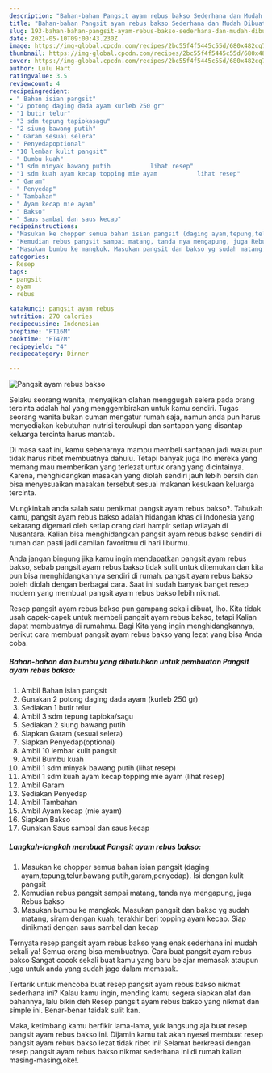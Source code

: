 ```yaml
---
description: "Bahan-bahan Pangsit ayam rebus bakso Sederhana dan Mudah Dibuat"
title: "Bahan-bahan Pangsit ayam rebus bakso Sederhana dan Mudah Dibuat"
slug: 193-bahan-bahan-pangsit-ayam-rebus-bakso-sederhana-dan-mudah-dibuat
date: 2021-05-10T09:00:43.230Z
image: https://img-global.cpcdn.com/recipes/2bc55f4f5445c55d/680x482cq70/pangsit-ayam-rebus-bakso-foto-resep-utama.jpg
thumbnail: https://img-global.cpcdn.com/recipes/2bc55f4f5445c55d/680x482cq70/pangsit-ayam-rebus-bakso-foto-resep-utama.jpg
cover: https://img-global.cpcdn.com/recipes/2bc55f4f5445c55d/680x482cq70/pangsit-ayam-rebus-bakso-foto-resep-utama.jpg
author: Lulu Hart
ratingvalue: 3.5
reviewcount: 4
recipeingredient:
- " Bahan isian pangsit"
- "2 potong daging dada ayam kurleb 250 gr"
- "1 butir telur"
- "3 sdm tepung tapiokasagu"
- "2 siung bawang putih"
- " Garam sesuai selera"
- " Penyedapoptional"
- "10 lembar kulit pangsit"
- " Bumbu kuah"
- "1 sdm minyak bawang putih           lihat resep"
- "1 sdm kuah ayam kecap topping mie ayam           lihat resep"
- " Garam"
- " Penyedap"
- " Tambahan"
- " Ayam kecap mie ayam"
- " Bakso"
- " Saus sambal dan saus kecap"
recipeinstructions:
- "Masukan ke chopper semua bahan isian pangsit (daging ayam,tepung,telur,bawang putih,garam,penyedap). Isi dengan kulit pangsit"
- "Kemudian rebus pangsit sampai matang, tanda nya mengapung, juga Rebus bakso"
- "Masukan bumbu ke mangkok. Masukan pangsit dan bakso yg sudah matang, siram dengan kuah, terakhir beri topping ayam kecap. Siap dinikmati dengan saus sambal dan kecap"
categories:
- Resep
tags:
- pangsit
- ayam
- rebus

katakunci: pangsit ayam rebus 
nutrition: 270 calories
recipecuisine: Indonesian
preptime: "PT16M"
cooktime: "PT47M"
recipeyield: "4"
recipecategory: Dinner

---
```



![Pangsit ayam rebus bakso](https://img-global.cpcdn.com/recipes/2bc55f4f5445c55d/680x482cq70/pangsit-ayam-rebus-bakso-foto-resep-utama.jpg)

Selaku seorang wanita, menyajikan olahan menggugah selera pada orang tercinta adalah hal yang menggembirakan untuk kamu sendiri. Tugas seorang  wanita bukan cuman mengatur rumah saja, namun anda pun harus menyediakan kebutuhan nutrisi tercukupi dan santapan yang disantap keluarga tercinta harus mantab.

Di masa  saat ini, kamu sebenarnya mampu membeli santapan jadi walaupun tidak harus ribet membuatnya dahulu. Tetapi banyak juga lho mereka yang memang mau memberikan yang terlezat untuk orang yang dicintainya. Karena, menghidangkan masakan yang diolah sendiri jauh lebih bersih dan bisa menyesuaikan masakan tersebut sesuai makanan kesukaan keluarga tercinta. 



Mungkinkah anda salah satu penikmat pangsit ayam rebus bakso?. Tahukah kamu, pangsit ayam rebus bakso adalah hidangan khas di Indonesia yang sekarang digemari oleh setiap orang dari hampir setiap wilayah di Nusantara. Kalian bisa menghidangkan pangsit ayam rebus bakso sendiri di rumah dan pasti jadi camilan favoritmu di hari liburmu.

Anda jangan bingung jika kamu ingin mendapatkan pangsit ayam rebus bakso, sebab pangsit ayam rebus bakso tidak sulit untuk ditemukan dan kita pun bisa menghidangkannya sendiri di rumah. pangsit ayam rebus bakso boleh diolah dengan berbagai cara. Saat ini sudah banyak banget resep modern yang membuat pangsit ayam rebus bakso lebih nikmat.

Resep pangsit ayam rebus bakso pun gampang sekali dibuat, lho. Kita tidak usah capek-capek untuk membeli pangsit ayam rebus bakso, tetapi Kalian dapat membuatnya di rumahmu. Bagi Kita yang ingin menghidangkannya, berikut cara membuat pangsit ayam rebus bakso yang lezat yang bisa Anda coba.

<!--inarticleads1-->

##### Bahan-bahan dan bumbu yang dibutuhkan untuk pembuatan Pangsit ayam rebus bakso:

1. Ambil  Bahan isian pangsit
1. Gunakan 2 potong daging dada ayam (kurleb 250 gr)
1. Sediakan 1 butir telur
1. Ambil 3 sdm tepung tapioka/sagu
1. Sediakan 2 siung bawang putih
1. Siapkan  Garam (sesuai selera)
1. Siapkan  Penyedap(optional)
1. Ambil 10 lembar kulit pangsit
1. Ambil  Bumbu kuah
1. Ambil 1 sdm minyak bawang putih           (lihat resep)
1. Ambil 1 sdm kuah ayam kecap topping mie ayam           (lihat resep)
1. Ambil  Garam
1. Sediakan  Penyedap
1. Ambil  Tambahan
1. Ambil  Ayam kecap (mie ayam)
1. Siapkan  Bakso
1. Gunakan  Saus sambal dan saus kecap




<!--inarticleads2-->

##### Langkah-langkah membuat Pangsit ayam rebus bakso:

1. Masukan ke chopper semua bahan isian pangsit (daging ayam,tepung,telur,bawang putih,garam,penyedap). Isi dengan kulit pangsit
1. Kemudian rebus pangsit sampai matang, tanda nya mengapung, juga Rebus bakso
1. Masukan bumbu ke mangkok. Masukan pangsit dan bakso yg sudah matang, siram dengan kuah, terakhir beri topping ayam kecap. Siap dinikmati dengan saus sambal dan kecap




Ternyata resep pangsit ayam rebus bakso yang enak sederhana ini mudah sekali ya! Semua orang bisa membuatnya. Cara buat pangsit ayam rebus bakso Sangat cocok sekali buat kamu yang baru belajar memasak ataupun juga untuk anda yang sudah jago dalam memasak.

Tertarik untuk mencoba buat resep pangsit ayam rebus bakso nikmat sederhana ini? Kalau kamu ingin, mending kamu segera siapkan alat dan bahannya, lalu bikin deh Resep pangsit ayam rebus bakso yang nikmat dan simple ini. Benar-benar taidak sulit kan. 

Maka, ketimbang kamu berfikir lama-lama, yuk langsung aja buat resep pangsit ayam rebus bakso ini. Dijamin kamu tak akan nyesel membuat resep pangsit ayam rebus bakso lezat tidak ribet ini! Selamat berkreasi dengan resep pangsit ayam rebus bakso nikmat sederhana ini di rumah kalian masing-masing,oke!.


